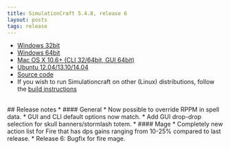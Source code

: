 ```yaml
---
title: SimulationCraft 5.4.8, release 6
layout: posts
tags: release
---
```

* [Windows 32bit](http://downloads.simulationcraft.org/simc-548-6-win32.zip)
* [Windows 64bit](http://downloads.simulationcraft.org/simc-548-6-win64.zip)
* [Mac OS X 10.6+ (CLI 32/64bit, GUI 64bit)](http://downloads.simulationcraft.org/simc-548-6-osx-x86.dmg)
* [Ubuntu 12.04/13.10/14.04](https://launchpad.net/~simulationcraft/+archive/simulationcraft)
* [Source code](http://downloads.simulationcraft.org/simc-548-6-source.zip)
* If you wish to run Simulationcraft on other (Linux) distributions, follow the [build instructions](http://code.google.com/p/simulationcraft/wiki/HowToBuild)
<br>
## Release notes
* #### General
    * Now possible to override RPPM in spell data.
	* GUI and CLI default options now match.
	* Add GUI drop-drop selection for skull banners/stormlash totem.
* #### Mage
    * Completely new action list for Fire that has dps gains ranging from 10-25% compared to last release.
    * Release 6: Bugfix for fire mage.
